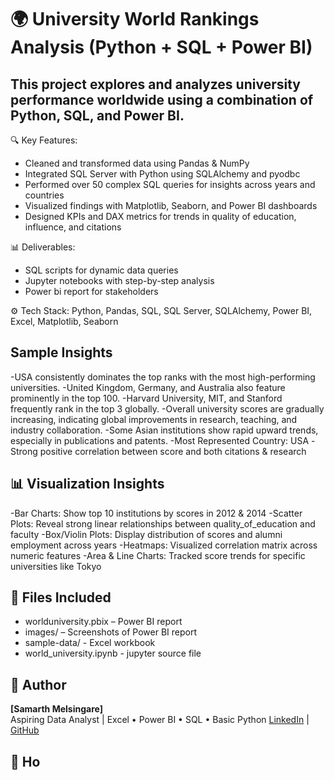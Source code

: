 # 🌍 University World Rankings Analysis (Python + SQL + Power BI)
## This project explores and analyzes university performance worldwide using a combination of Python, SQL, and Power BI.

🔍 Key Features:
- 	Cleaned and transformed data using Pandas & NumPy
- 	Integrated SQL Server with Python using SQLAlchemy and pyodbc
- 	Performed over 50 complex SQL queries for insights across years and countries
- 	Visualized findings with Matplotlib, Seaborn, and Power BI dashboards
- 	Designed KPIs and DAX metrics for trends in quality of education, influence, and citations

📊 Deliverables:
-	SQL scripts for dynamic data queries
-	Jupyter notebooks with step-by-step analysis
-	Power bi report for stakeholders

⚙️ Tech Stack:
Python, Pandas, SQL, SQL Server, SQLAlchemy, Power BI, Excel, Matplotlib, Seaborn

## Sample Insights
-USA consistently dominates the top ranks with the most high-performing universities.
-United Kingdom, Germany, and Australia also feature prominently in the top 100.
-Harvard University, MIT, and Stanford frequently rank in the top 3 globally.
-Overall university scores are gradually increasing, indicating global improvements in research, teaching, and industry collaboration.
-Some Asian institutions show rapid upward trends, especially in publications and patents.
-Most Represented Country: USA
-Strong positive correlation between score and both citations & research

## 📊 Visualization Insights
-Bar Charts: Show top 10 institutions by scores in 2012 & 2014
-Scatter Plots: Reveal strong linear relationships between quality_of_education and faculty
-Box/Violin Plots: Display distribution of scores and alumni employment across years
-Heatmaps: Visualized correlation matrix across numeric features
-Area & Line Charts: Tracked score trends for specific universities like Tokyo

## 📁 Files Included
- worlduniversity.pbix – Power BI report
- images/ – Screenshots of Power BI report
- sample-data/ - Excel workbook
- world_university.ipynb - jupyter source file

## 👤 Author
**[Samarth Melsingare]**  
Aspiring Data Analyst | Excel • Power BI • SQL • Basic Python 
[LinkedIn](https://linkedin.com/in/yourprofile) | [GitHub](https://github.com/Samarth-Melsingare/World-University-Ranking)

## 🔗 Ho
